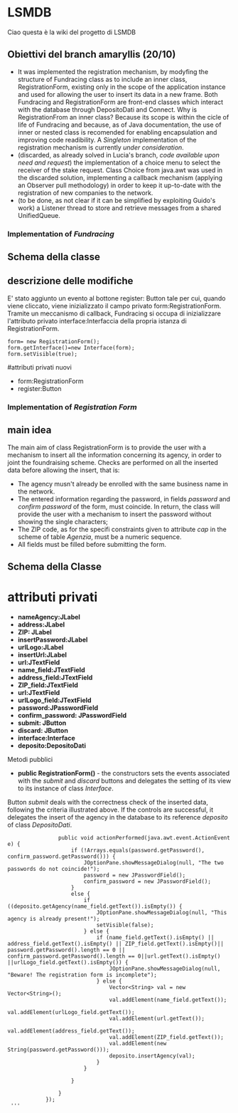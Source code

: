 ﻿# LSMDB
Ciao questa è la wiki del progetto di LSMDB

## Obiettivi del branch amaryllis (20/10)
- It was implemented the registration mechanism, by modyfing the structure of Fundracing class as to include an inner class, RegistrationForm, existing only in the scope of the application instance and used for allowing the user to insert its data in a new frame. Both Fundracing and RegistrationForm are front-end classes which interact with the database through DepositoDati and Connect.
Why is RegistrationFrom an inner class? Because its scope is within the cicle of life of Fundracing and because, as of Java documentation, the use of inner or nested class is recomended for enabling encapsulation and improving code readibility. A *Singleton* implementation of the registration mechanism is currently _under consideration_.
- (discarded, as already solved in Lucia's branch, _code available upon need and request_) the implementation of a choice menu to select the receiver of the stake request. Class Choice from java.awt was used in the discarded solution, implementing a callback mechanism (applying an Observer pull methodology) in order to keep it up-to-date with the registration of new companies to the network.
- (to be done, as not clear if it can be simplified by exploiting Guido's work) a Listener thread to store and retrieve messages from a shared UnifiedQueue<String>.

### Implementation of _Fundracing_

## Schema della classe

## descrizione delle modifiche
E' stato aggiunto un evento al bottone register: Button tale per cui, quando viene cliccato, viene inizializzato il campo privato form:RegistrationForm. Tramite un meccanismo di callback, Fundracing si occupa di inizializzare l'attributo privato interface:Interfaccia della propria istanza di RegistrationForm.

```
form= new RegistrationForm();
form.getInterface()=new Interface(form);
form.setVisible(true);
```
#attributi privati nuovi
- form:RegistrationForm
- register:Button


### Implementation of _Registration Form_
## main idea
The main aim of class RegistrationForm is to provide the user with a mechanism to insert all the information concerning its agency, in order to joint the foundraising scheme. Checks are performed on all the inserted data before allowing the insert, that is:


- The agency musn't already be enrolled with the same business name in the network.
- The entered information regarding the password, in fields _password_ and _confirm password_ of the form, must coincide. In return, the class will provide the user with a mechanism to insert the password without showing the single characters;
- The ZIP code, as for the specifi constraints given to attribute _cap_ in the scheme of table _Agenzia_, must be a numeric sequence.
- All fields must be filled before submitting the form.


## Schema della Classe

# attributi privati


- **nameAgency:JLabel**
- **address:JLabel**
- **ZIP: JLabel**
- **insertPassword:JLabel**
- **urlLogo:JLabel**
- **insertUrl:JLabel**
- **url:JTextField**
- **name_field:JTextField**
- **address_field:JTextField**
- **ZIP_field:JTextField**
- **url:JTextField**
- **urlLogo_field:JTextField**
- **password:JPasswordField**
- **confirm_password: JPasswordField**
- **submit: JButton**
- **discard: JButton**
- **interface:Interface**
- **deposito:DepositoDati**

Metodi pubblici

-  **public RegistrationForm()** - the constructors sets the events associated with the _submit_ and _discard_ buttons and delegates the setting of its view to its instance of class _Interface_. 

Button _submit_ deals with the correctness check of the inserted data, following the criteria illustrated above. If the controls are successful, it delegates the insert of the agency in the database to its reference _deposito_ of class _DepositoDati_.


```submit.addActionListener(new ActionListener() {
                public void actionPerformed(java.awt.event.ActionEvent e) {
                    if (!Arrays.equals(password.getPassword(), confirm_password.getPassword())) {
                        JOptionPane.showMessageDialog(null, "The two passwords do not coincide!");
                        password = new JPasswordField();
                        confirm_password = new JPasswordField();
                    } 
                    else {
                        if ((deposito.getAgency(name_field.getText()).isEmpty()) {
                            JOptionPane.showMessageDialog(null, "This agency is already present!");
                            setVisible(false);
                        } else {
                            if (name_field.getText().isEmpty() || address_field.getText().isEmpty() || ZIP_field.getText().isEmpty()|| password.getPassword().length == 0 || confirm_password.getPassword().length == 0||url.getText().isEmpty() ||urlLogo_field.getText().isEmpty()) {
                                JOptionPane.showMessageDialog(null, "Beware! The registration form is incomplete");
                            } else {
                                Vector<String> val = new Vector<String>();
                                val.addElement(name_field.getText());
                                val.addElement(urlLogo_field.getText());
                                val.addElement(url.getText());
                                val.addElement(address_field.getText());
                                val.addElement(ZIP_field.getText());
                                val.addElement(new String(password.getPassword()));
                                deposito.insertAgency(val);
                            }
                        }

                    }

                }
            });
 '''
 




 
 
 
 




